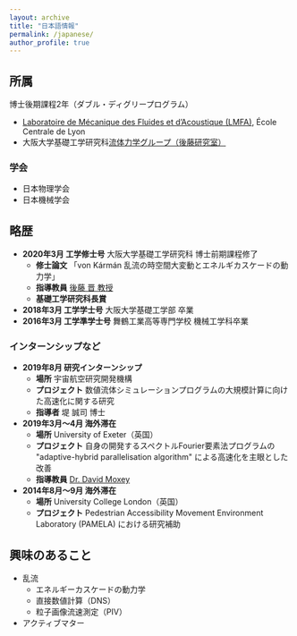 ```yaml
---
layout: archive
title: "日本語情報"
permalink: /japanese/
author_profile: true
---
```


## 所属

博士後期課程2年（ダブル・ディグリープログラム）

- [Laboratoire de Mécanique des Fluides et d’Acoustique (LMFA)](http://lmfa.ec-lyon.fr/), École Centrale de Lyon
- 大阪大学基礎工学研究科[流体力学グループ（後藤研究室）](http://fm.me.es.osaka-u.ac.jp/)

### 学会

- 日本物理学会
- 日本機械学会

## 略歴

- **2020年3月 工学修士号** 大阪大学基礎工学研究科 博士前期課程修了
  - **修士論文** 「von Kármán 乱流の時空間大変動とエネルギカスケードの動力学」
  - **指導教員** [後藤 晋 教授](http://fm.me.es.osaka-u.ac.jp/goto/)
  - **基礎工学研究科長賞**
- **2018年3月 工学学士号** 大阪大学基礎工学部 卒業
- **2016年3月 工学準学士号** 舞鶴工業高等専門学校 機械工学科卒業

### インターンシップなど

- **2019年8月 研究インターンシップ**
  - **場所** 宇宙航空研究開発機構
  - **プロジェクト** 数値流体シミュレーションプログラムの大規模計算に向けた高速化に関する研究
  - **指導者** 堤 誠司 博士
- **2019年3月〜4月 海外滞在**
  - **場所** University of Exeter（英国）
  - **プロジェクト** 自身の開発するスペクトルFourier要素法プログラムの "adaptive-hybrid parallelisation algorithm" による高速化を主眼とした改善
  - **指導教員** [Dr. David Moxey](https://davidmoxey.uk/)
- **2014年8月〜9月 海外滞在**
  - **場所** University College London（英国）
  - **プロジェクト** Pedestrian Accessibility Movement Environment Laboratory (PAMELA) における研究補助

## 興味のあること

- 乱流
  - エネルギーカスケードの動力学
  - 直接数値計算（DNS）
  - 粒子画像流速測定（PIV）
- アクティブマター
